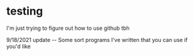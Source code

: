 # testing
I'm just trying to figure out how to use github tbh

9/18/2021 update -- Some sort programs I've written that you can use if you'd like
